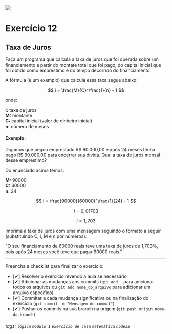 ![](https://i.imgur.com/xG74tOh.png)

# Exercício 12

## Taxa de Juros

Faça um programa que calcula a taxa de juros que foi operada sobre um financiamento a partir do montate total que foi pago, do capital inicial que foi obtido como empréstimo e do tempo decorrido do financiamento.

A fórmula (e um exemplo) que calcula essa taxa segue abaixo:

$$ i = \frac{M}{C}^\frac{1}{n} - 1 $$

onde:

**i:** taxa de juros \
**M:** montante \
**C:** capital inicial (valor de dinheiro inicial) \
**n:** número de meses

#### Exemplo:

Digamos que pegou emprestado R$ 60.000,00 e após 24 meses tenha pago R$ 90.000,00 para encerrar sua dívida. Qual a taxa de juros mensal desse emprestimo?

Do enunciado acima temos:

**M:** 90000 \
**C:** 60000 \
**n:** 24

$$ i = \frac{90000}{60000}^\frac{1}{24} - 1 $$

$$ i = 0,01703 $$

$$ i = 1,703% ao mês $$

Imprima a taxa de juros com uma mensagem seguindo o formato a seguir (substituindo C, i, M e n por números):

"O seu financiamento de 60000 reais teve uma taxa de juros de 1,703%, pois após 24 meses você teve que pagar 90000 reais."

---

Preencha a checklist para finalizar o exercício:

- [✔] Resolver o exercício revendo a aula se necessário
- [✔] Adicionar as mudanças aos commits (`git add .` para adicionar todos os arquivos ou `git add nome_do_arquivo` para adicionar um arquivo específico)
- [✔] Commitar a cada mudança significativa ou na finalização do exercício (`git commit -m "Mensagem do commit"`)
- [✔] Pushar os commits na sua branch na origem (`git push origin nome-da-branch`)

###### tags: `lógica` `módulo 1` `exercício de casa` `matemática` `nodeJS`
